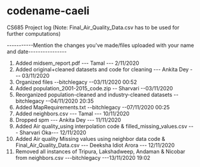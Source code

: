 # codename-caeli
CS685 Project log   (Note: Final_Air_Quality_Data.csv has to be used for further computations) 

-----------Mention the changes you've made/files uploaded with your name and date----------------
1. Added midsem_report.pdf --- Tamal --- 2/11/2020
2. Added original+cleaned datasets and code for cleaning --- Ankita Dey --- 03/11/2020
3. Organized files --bitchlegacy --03/11/2020 00:52
4. Added population_2001-2015_code.zip -- Sharvari --03/11/2020
5. Reorganized population-cleaned and industry-cleaned datasets --bitchlegacy --04/11/2020 20:35
6. Added MapRequirements.txt --bitchlegacy --07/11/2020 00:25
7. Added neighbors.csv --- Tamal --- 10/11/2020
8. Dropped spm --- Ankita Dey --- 11/11/2020
9. Added Air quality_using interpolation code & filled_missing_values.csv --- Sharvari Oka--- 12/11/2020
10. Added Air quality Missing values using neighbor data code & Final_Air_Quality_Data.csv --- Deeksha Idiot Arora --- 12/11/2020
11. Removed all instances of Tripura, Lakshadweep, Andaman & Nicobar from neighbors.csv ---bitchlegacy ---13/11/2020 19:02
